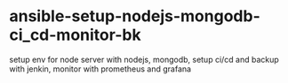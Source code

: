 # ansible-setup-nodejs-mongodb-ci_cd-monitor-bk
setup env for node server with nodejs, mongodb, setup ci/cd and backup with jenkin, monitor with prometheus and grafana
